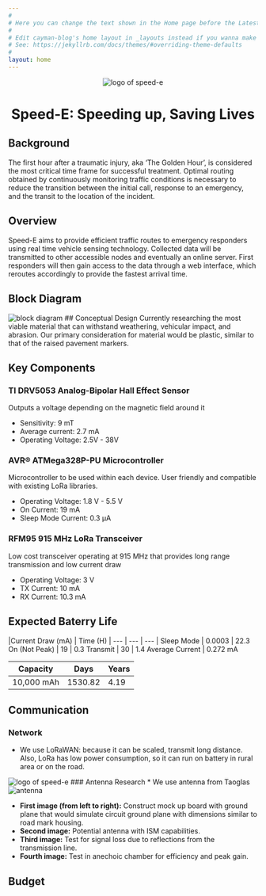 ```yaml
---
#
# Here you can change the text shown in the Home page before the Latest Posts section.
#
# Edit cayman-blog's home layout in _layouts instead if you wanna make some changes
# See: https://jekyllrb.com/docs/themes/#overriding-theme-defaults
#
layout: home
---
```

<center><img src="https://raw.githubusercontent.com/Goodfellas15/Goodfellas15.github.io/master/speed-e%20logo.jpg" alt="logo of speed-e" style="max-width:40%;"/></center>

<h1 align="center"> Speed-E: Speeding up, Saving Lives </h1>

## Background
The first hour after a traumatic injury, aka ‘The Golden Hour’, is considered the most critical time frame for successful treatment. Optimal routing obtained by continuously monitoring traffic conditions is necessary to reduce the transition between the initial call, response to an emergency, and the transit to the location of the incident.

## Overview
Speed-E aims to provide efficient traffic routes to emergency responders using real time vehicle sensing technology. Collected data will be transmitted to other accessible nodes and eventually an online server. First responders will then gain access to the data through a web interface, which reroutes accordingly to provide the fastest arrival time.
## Block Diagram
<img src="https://raw.githubusercontent.com/Goodfellas15/Goodfellas15.github.io/master/block_diagram.png" alt="block diagram" style="max-width:100%;"/>
## Conceptual Design
Currently researching the most viable material that can withstand weathering, vehicular impact, and  abrasion. Our primary consideration for material would be plastic, similar to that of the raised pavement markers.

## Key Components
### TI DRV5053 Analog-Bipolar Hall Effect Sensor
Outputs a voltage depending on the magnetic field around it
* Sensitivity: 9 mT
* Average current: 2.7 mA
* Operating Voltage: 2.5V - 38V

### AVR® ATMega328P-PU Microcontroller
Microcontroller to be used within each device. User friendly and compatible with existing LoRa libraries.
* Operating Voltage: 1.8 V - 5.5 V
* On Current: 19 mA
* Sleep Mode Current: 0.3 µA

### RFM95 915 MHz LoRa Transceiver
Low cost transceiver operating at 915 MHz that provides long range transmission and low current draw
* Operating Voltage: 3 V
* TX Current: 10 mA 
* RX Current: 10.3 mA

## Expected Baterry Life
  
  |Current Draw (mA) | Time (H) |
--- | --- | --- |
Sleep Mode | 0.0003 | 22.3
On (Not Peak) | 19 | 0.3
Transmit | 30 | 1.4
Average Current | 0.272 mA


Capacity | Days | Years
--- | --- | ---
10,000 mAh | 1530.82 | 4.19

## Communication
### Network
* We use LoRaWAN: because it can be scaled, transmit long distance. Also, LoRa has low power consumption, so it can run on battery in rural area or on the road.
<img src="https://raw.githubusercontent.com/Goodfellas15/Goodfellas15.github.io/master/network50.png" alt="logo of speed-e" />
### Antenna Research
* We use antenna from Taoglas
<img src="https://raw.githubusercontent.com/Goodfellas15/Goodfellas15.github.io/master/testingAntenna50.png" alt="antenna"/>

* __First image (from left to right):__  Construct mock up board with ground plane that would simulate circuit ground plane with dimensions similar to road mark housing.
* __Second image:__  Potential antenna with ISM capabilities.
* __Third image:__  Test for signal loss due to reflections from the transmission line.
* __Fourth image:__  Test in anechoic chamber for efficiency and peak gain.
## Budget
